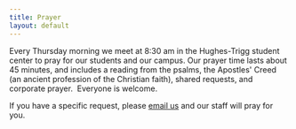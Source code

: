```yaml
---
title: Prayer
layout: default
---
```


Every Thursday morning we meet at 8:30 am in the Hughes-Trigg student center to pray for our students and our campus. Our prayer time lasts about 45 minutes, and includes a reading from the psalms, the Apostles' Creed (an ancient profession of the Christian faith), shared requests, and corporate prayer.  Everyone is welcome.

If you have a specific request, please [email us](mailto:james.madden@ruf.org) and our staff will pray for you.